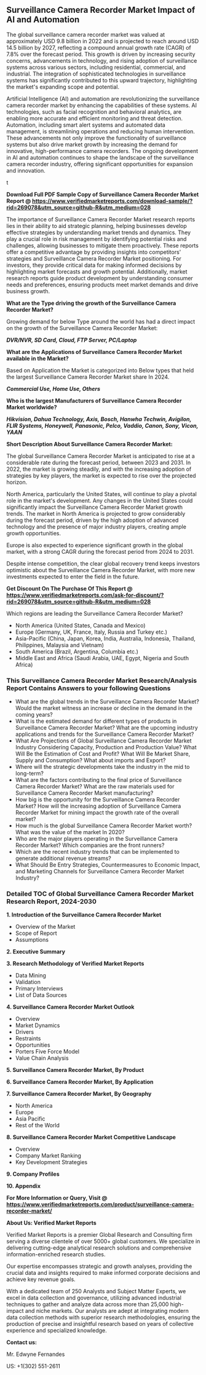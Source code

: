 <h2>Surveillance Camera Recorder Market Impact of AI and Automation</h2><p>The global surveillance camera recorder market was valued at approximately USD 9.8 billion in 2022 and is projected to reach around USD 14.5 billion by 2027, reflecting a compound annual growth rate (CAGR) of 7.8% over the forecast period. This growth is driven by increasing security concerns, advancements in technology, and rising adoption of surveillance systems across various sectors, including residential, commercial, and industrial. The integration of sophisticated technologies in surveillance systems has significantly contributed to this upward trajectory, highlighting the market's expanding scope and potential.</p><p>Artificial Intelligence (AI) and automation are revolutionizing the surveillance camera recorder market by enhancing the capabilities of these systems. AI technologies, such as facial recognition and behavioral analytics, are enabling more accurate and efficient monitoring and threat detection. Automation, including smart alert systems and automated data management, is streamlining operations and reducing human intervention. These advancements not only improve the functionality of surveillance systems but also drive market growth by increasing the demand for innovative, high-performance camera recorders. The ongoing development in AI and automation continues to shape the landscape of the surveillance camera recorder industry, offering significant opportunities for expansion and innovation.</p>t</p><p id="" class=""><strong>Download Full PDF Sample Copy of Surveillance Camera Recorder Market Report @ <a href="https://www.verifiedmarketreports.com/download-sample/?rid=269078&utm_source=github-R&utm_medium=028" target="_blank">https://www.verifiedmarketreports.com/download-sample/?rid=269078&utm_source=github-R&utm_medium=028</a></strong></p><p>The importance of&nbsp;Surveillance Camera Recorder Market research reports lies in their ability to aid strategic planning, helping businesses develop effective strategies by understanding market trends and dynamics. They play a crucial role in risk management by identifying potential risks and challenges, allowing businesses to mitigate them proactively. These reports offer a competitive advantage by providing insights into competitors' strategies and Surveillance Camera Recorder Market positioning. For investors, they provide critical data for making informed decisions by highlighting market forecasts and growth potential. Additionally, market research reports guide product development by understanding consumer needs and preferences, ensuring products meet market demands and drive business growth.</p><p><strong>What are the&nbsp;Type driving the growth of the Surveillance Camera Recorder Market?</strong></p><p id="" class="">Growing demand for below Type around the world has had a direct impact on the growth of the Surveillance Camera Recorder Market:</p><em><strong>DVR/NVR, SD Card, Cloud, FTP Server, PC/Laptop</strong></em></p><strong>What are the&nbsp;Applications&nbsp;of Surveillance Camera Recorder Market available in the Market?</strong></p><p id="" class="">Based on Application the Market is categorized into Below types that held the largest Surveillance Camera Recorder Market share In 2024.</p><em><strong>Commercial Use, Home Use, Others</strong></em></p><strong>Who is the largest Manufacturers of Surveillance Camera Recorder Market worldwide?</strong></p><p><em><strong>Hikvision, Dahua Technology, Axis, Bosch, Hanwha Techwin, Avigilon, FLIR Systems, Honeywell, Panasonic, Pelco, Vaddio, Canon, Sony, Vicon, YAAN</strong></em></p><p id="" class=""><strong>Short Description About Surveillance Camera Recorder Market:</strong></p><p>The global Surveillance Camera Recorder Market is anticipated to rise at a considerable rate during the forecast period, between 2023 and 2031. In 2022, the market is growing steadily, and with the increasing adoption of strategies by key players, the market is expected to rise over the projected horizon.</p><p>North America, particularly the United States, will continue to play a pivotal role in the market's development. Any changes in the United States could significantly impact the Surveillance Camera Recorder Market growth trends. The market in North America is projected to grow considerably during the forecast period, driven by the high adoption of advanced technology and the presence of major industry players, creating ample growth opportunities.</p><p>Europe is also expected to experience significant growth in the global market, with a strong CAGR during the forecast period from 2024 to 2031.</p><p>Despite intense competition, the clear global recovery trend keeps investors optimistic about the Surveillance Camera Recorder Market, with more new investments expected to enter the field in the future.</p><p id="" class=""><strong>Get Discount On The Purchase Of This Report @ <a href="https://www.verifiedmarketreports.com/ask-for-discount/?rid=269078&utm_source=github-R&utm_medium=028" target="_blank">https://www.verifiedmarketreports.com/ask-for-discount/?rid=269078&utm_source=github-R&utm_medium=028</a></strong></p>Which regions are leading the Surveillance Camera Recorder Market?</p><ul><li>North America (United States, Canada and Mexico)</li><li>Europe (Germany, UK, France, Italy, Russia and Turkey etc.)</li><li>Asia-Pacific (China, Japan, Korea, India, Australia, Indonesia, Thailand, Philippines, Malaysia and Vietnam)</li><li>South America (Brazil, Argentina, Columbia etc.)</li><li>Middle East and Africa (Saudi Arabia, UAE, Egypt, Nigeria and South Africa)</li></ul><h3 id="" class="">This Surveillance Camera Recorder Market Research/Analysis Report Contains Answers to your following Questions</h3><ul><li>What are the global trends in the Surveillance Camera Recorder Market? Would the market witness an increase or decline in the demand in the coming years?</li><li>What is the estimated demand for different types of products in Surveillance Camera Recorder Market? What are the upcoming industry applications and trends for the Surveillance Camera Recorder Market?</li><li>What Are Projections of Global Surveillance Camera Recorder Market Industry Considering Capacity, Production and Production Value? What Will Be the Estimation of Cost and Profit? What Will Be Market Share, Supply and Consumption? What about imports and Export?</li><li>Where will the strategic developments take the industry in the mid to long-term?</li><li>What are the factors contributing to the final price of Surveillance Camera Recorder Market? What are the raw materials used for Surveillance Camera Recorder Market manufacturing?</li><li>How big is the opportunity for the Surveillance Camera Recorder Market? How will the increasing adoption of Surveillance Camera Recorder Market for mining impact the growth rate of the overall market?</li><li>How much is the global Surveillance Camera Recorder Market worth? What was the value of the market In 2020?</li><li>Who are the major players operating in the Surveillance Camera Recorder Market? Which companies are the front runners?</li><li>Which are the recent industry trends that can be implemented to generate additional revenue streams?</li><li>What Should Be Entry Strategies, Countermeasures to Economic Impact, and Marketing Channels for Surveillance Camera Recorder Market Industry?</li></ul><h3 id="" class="">Detailed TOC of Global Surveillance Camera Recorder Market Research Report, 2024-2030</h3><p id="" class=""><strong>1. Introduction of the Surveillance Camera Recorder Market</strong></p><ul><li>Overview of the Market</li><li>Scope of Report</li><li>Assumptions</li></ul><p id="" class=""><strong>2. Executive Summary</strong></p><p id="" class=""><strong>3. Research Methodology of Verified Market Reports</strong></p><ul><li>Data Mining</li><li>Validation</li><li>Primary Interviews</li><li>List of Data Sources</li></ul><p id="" class=""><strong>4. Surveillance Camera Recorder Market Outlook</strong></p><ul><li>Overview</li><li>Market Dynamics</li><li>Drivers</li><li>Restraints</li><li>Opportunities</li><li>Porters Five Force Model</li><li>Value Chain Analysis</li></ul><p id="" class=""><strong>5. Surveillance Camera Recorder Market, By Product</strong></p><p id="" class=""><strong>6. Surveillance Camera Recorder Market, By Application</strong></p><p id="" class=""><strong>7. Surveillance Camera Recorder Market, By Geography</strong></p><ul><li>North America</li><li>Europe</li><li>Asia Pacific</li><li>Rest of the World</li></ul><p id="" class=""><strong>8. Surveillance Camera Recorder Market Competitive Landscape</strong></p><ul><li>Overview</li><li>Company Market Ranking</li><li>Key Development Strategies</li></ul><p id="" class=""><strong>9. Company Profiles</strong></p><p id="" class=""><strong>10. Appendix</strong></p><p id="" class=""><strong>For More Information or Query, Visit @ <a href="https://www.verifiedmarketreports.com/product/surveillance-camera-recorder-market/" target="_blank">https://www.verifiedmarketreports.com/product/surveillance-camera-recorder-market/</a></strong></p><p id="" class=""><strong>About Us: Verified Market Reports</strong></p><p id="" class="">Verified Market Reports is a premier Global Research and Consulting firm serving a diverse clientele of over 5000+ global customers. We specialize in delivering cutting-edge analytical research solutions and comprehensive information-enriched research studies.</p><p id="" class="">Our expertise encompasses strategic and growth analyses, providing the crucial data and insights required to make informed corporate decisions and achieve key revenue goals.</p><p id="" class="">With a dedicated team of 250 Analysts and Subject Matter Experts, we excel in data collection and governance, utilizing advanced industrial techniques to gather and analyze data across more than 25,000 high-impact and niche markets. Our analysts are adept at integrating modern data collection methods with superior research methodologies, ensuring the production of precise and insightful research based on years of collective experience and specialized knowledge.</p><p id="" class=""><strong>Contact us:</strong></p><p id="" class="">Mr. Edwyne Fernandes</p><p id="" class="">US: +1(302) 551-2611</p>